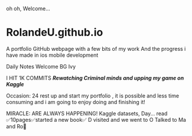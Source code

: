  oh oh, Welcome...
# RolandeU.github.io
A portfolio GitHub webpage with a few bits of my work
And the progress i have made in ios mobile development 

Daily Notes
Welcome BG Ivy

I HIT 1K COMMITS
***Rewatching Criminal minds and upping my game on Kaggle***

Occasion: 24
rest up and start my portfolio , 
it is possible and less time consuming and i am going to enjoy doing and finishing it!

MIRACLE: ARE ALWAYS HAPPENING!
Kaggle datasets, Day...
read ✅10pages✅started a new book✅
D visited and we went to O
Talked to Ma and Ro🥰






